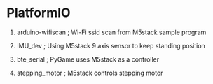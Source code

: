 # PlatformIO

1. arduino-wifiscan ; Wi-Fi ssid scan from M5stack sample program

2. IMU_dev ; Using M5stack 9 axis sensor to keep standing position

3. bte_serial ; PyGame uses M5stack as a controller

4. stepping_motor ; M5stack controls stepping motor

